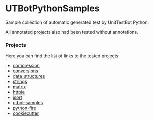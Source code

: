 # UTBotPythonSamples
Sample collection of automatic generated test by UnitTestBot Python.

All annotated projects also had been tested without annotations.

### Projects

Here you can find the list of links to the tested projects:

* [compression](https://github.com/TheAlgorithms/Python/tree/master/compression)
* [conversions](https://github.com/TheAlgorithms/Python/tree/master/conversions)
* [data_structures](https://github.com/TheAlgorithms/Python/tree/master/data_structures)
* [strings](https://github.com/TheAlgorithms/Python/tree/master/strings)
* [matrix](https://github.com/TheAlgorithms/Python/tree/master/matrix)
* [httpie](https://github.com/httpie/httpie)
* [isort](https://github.com/PyCQA/isort)
* [utbot-samples](https://github.com/tamarinvs19/UTBotPythonSamples/utbot-samples)
* [python-fire](https://github.com/google/python-fire)
* [cookiecutter](https://github.com/cookiecutter/cookiecutter)
